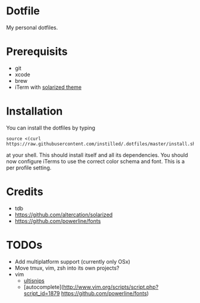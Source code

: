 # Dotfile
My personal dotfiles.

# Prerequisits

* git
* xcode
* brew
* iTerm with [solarized theme](https://github.com/altercation/solarized/tree/master/iterm2-colors-solarized)

# Installation
You can install the dotfiles by typing 

    source <(curl https://raw.githubusercontent.com/instilled/.dotfiles/master/install.sh)
    
at your shell. This should install itself and all its dependencies. You should now configure
iTerms to use the correct color schema and font. This is a per profile setting.

# Credits

* tdb
* https://github.com/altercation/solarized
* https://github.com/powerline/fonts

# TODOs
- Add multiplatform support (currently only OSx)
- Move tmux, vim, zsh into its own projects?
- vim
  - [ultisnips](https://github.com/SirVer/ultisnips)
  - [autocomplete](http://www.vim.org/scripts/script.php?script_id=1879
https://github.com/powerline/fonts)
